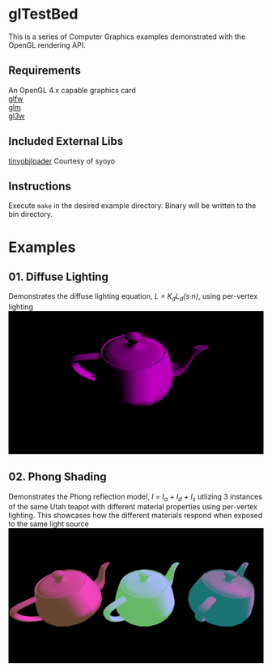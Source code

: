 # glTestBed
This is a series of Computer Graphics examples demonstrated with the OpenGL rendering API.

## Requirements
An OpenGL 4.x capable graphics card<br />
[glfw](https://github.com/glfw/glfw)<br />
[glm](https://github.com/g-truc/glm)<br />
[gl3w](https://github.com/skaslev/gl3w)<br />

## Included External Libs
[tinyobjloader](https://github.com/syoyo/tinyobjloader) Courtesy of syoyo

## Instructions
Execute `make` in the desired example directory. Binary will be written to the bin directory.

# Examples
## 01. Diffuse Lighting
Demonstrates the diffuse lighting equation, *L = K<sub>d</sub>L<sub>d</sub>(s·n)*, using per-vertex lighting<br />
![Example](https://github.com/lzurzolo/glTestBed/blob/master/examples/01_Diffuse_Shading/example_01.png)

## 02. Phong Shading
Demonstrates the Phong reflection model, *I<sub></sub> = I<sub>a</sub> + I<sub>d</sub> + I<sub>s</sub>* utlizing 3 instances of the same Utah teapot with different material properties using per-vertex lighting. This showcases how the different materials respond when exposed to the same light source<br />
![Example](https://github.com/lzurzolo/glTestBed/blob/master/examples/02_Phong_Shading/example_02.png)
